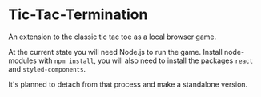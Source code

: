 # Tic-Tac-Termination

An extension to the classic tic tac toe as a local browser game.

At the current state you will need Node.js to run the game.
Install node-modules with `npm install`, you will also need to install the packages `react` and `styled-components`.

It's planned to detach from that process and make a standalone version.
